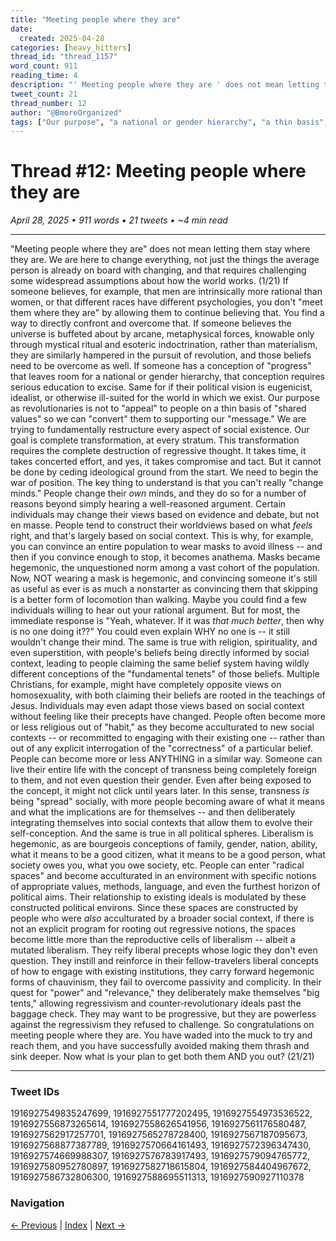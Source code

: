 ```yaml
---
title: "Meeting people where they are"
date:
  created: 2025-04-28
categories: [heavy_hitters]
thread_id: "thread_1157"
word_count: 911
reading_time: 4
description: "' Meeting people where they are ' does not mean letting them stay where they are ."
tweet_count: 21
thread_number: 12
author: "@BmoreOrganized"
tags: ["Our purpose", "a national or gender hierarchy", "a thin basis", "different races", "different psychologies"]
---
```

# Thread #12: Meeting people where they are

*April 28, 2025 • 911 words • 21 tweets • ~4 min read*

---

"Meeting people where they are" does not mean letting them stay where they are. We are here to change everything, not just the things the average person is already on board with changing, and that requires challenging some widespread assumptions about how the world works. (1/21) If someone believes, for example, that men are intrinsically more rational than women, or that different races have different psychologies, you don't "meet them where they are" by allowing them to continue believing that. You find a way to directly confront and overcome that. If someone believes the universe is buffeted about by arcane, metaphysical forces, knowable only through mystical ritual and esoteric indoctrination, rather than materialism, they are similarly hampered in the pursuit of revolution, and those beliefs need to be overcome as well. If someone has a conception of "progress" that leaves room for a national or gender hierarchy, that conception requires serious education to excise. Same for if their political vision is eugenicist, idealist, or otherwise ill-suited for the world in which we exist. Our purpose as revolutionaries is not to "appeal" to people on a thin basis of "shared values" so we can "convert" them to supporting our "message." We are trying to fundamentally restructure every aspect of social existence. Our goal is complete transformation, at every stratum. This transformation requires the complete destruction of regressive thought. It takes time, it takes concerted effort, and yes, it takes compromise and tact. But it cannot be done by ceding ideological ground from the start. We need to begin the war of position. The key thing to understand is that you can't really "change minds." People change their *own* minds, and they do so for a number of reasons beyond simply hearing a well-reasoned argument. Certain individuals may change their views based on evidence and debate, but not en masse. People tend to construct their worldviews based on what *feels* right, and that's largely based on social context. This is why, for example, you can convince an entire population to wear masks to avoid illness -- and then if you convince enough to stop, it becomes anathema. Masks became hegemonic, the unquestioned norm among a vast cohort of the population. Now, NOT wearing a mask is hegemonic, and convincing someone it's still as useful as ever is as much a nonstarter as convincing them that skipping is a better form of locomotion than walking. Maybe you could find a few individuals willing to hear out your rational argument. But for most, the immediate response is "Yeah, whatever. If it was *that much better*, then why is no one doing it??" You could even explain WHY no one is -- it still wouldn't change their mind. The same is true with religion, spirituality, and even superstition, with people's beliefs being directly informed by social context, leading to people claiming the same belief system having wildly different conceptions of the "fundamental tenets" of those beliefs. Multiple Christians, for example, might have completely opposite views on homosexuality, with both claiming their beliefs are rooted in the teachings of Jesus. Individuals may even adapt those views based on social context without feeling like their precepts have changed. People often become more or less religious out of "habit," as they become acculturated to new social contexts -- or recommitted to engaging with their existing one -- rather than out of any explicit interrogation of the "correctness" of a particular belief. People can become more or less ANYTHING in a similar way. Someone can live their entire life with the concept of transness being completely foreign to them, and not even question their gender. Even after being exposed to the concept, it might not click until years later. In this sense, transness *is* being "spread" socially, with more people becoming aware of what it means and what the implications are for themselves -- and then deliberately integrating themselves into social contexts that allow them to evolve their self-conception. And the same is true in all political spheres. Liberalism is hegemonic, as are bourgeois conceptions of family, gender, nation, ability, what it means to be a good citizen, what it means to be a good person, what society owes you, what you owe society, etc. People can enter "radical spaces" and become acculturated in an environment with specific notions of appropriate values, methods, language, and even the furthest horizon of political aims. Their relationship to existing ideals is modulated by these constructed political environs. Since these spaces are constructed by people who were *also* acculturated by a broader social context, if there is not an explicit program for rooting out regressive notions, the spaces become little more than the reproductive cells of liberalism -- albeit a mutated liberalism. They reify liberal precepts whose logic they don't even question. They instill and reinforce in their fellow-travelers liberal concepts of how to engage with existing institutions, they carry forward hegemonic forms of chauvinism, they fail to overcome passivity and complicity. In their quest for "power" and "relevance," they deliberately make themselves "big tents," allowing regressivism and counter-revolutionary ideals past the baggage check. They may want to be progressive, but they are powerless against the regressivism they refused to challenge. So congratulations on meeting people where they are. You have waded into the muck to try and reach them, and you have successfully avoided making them thrash and sink deeper. Now what is your plan to get both them AND you out? (21/21)

---

### Tweet IDs
1916927549835247699, 1916927551777202495, 1916927554973536522, 1916927556873265614, 1916927558626541956, 1916927561176580487, 1916927562917257701, 1916927565278728400, 1916927567187095673, 1916927568877387789, 1916927570664161493, 1916927572396347430, 1916927574669988307, 1916927576783917493, 1916927579094765772, 1916927580952780897, 1916927582718615804, 1916927584404967672, 1916927586732806300, 1916927588695511313, 1916927590927110378

### Navigation
[← Previous](011-*.md) | [Index](index.md) | [Next →](013-*.md)